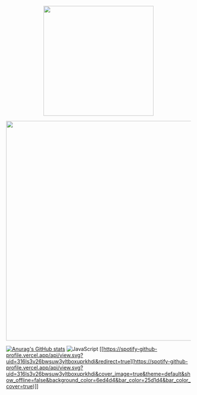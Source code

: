 <a href="https://yasservanshalash.github.io">
<p align="center">
<img src="https://i.ibb.co/b1QqR6W/laptop-wave.png" width="300"/>
</p>
<p align="center">
<img src="https://i.ibb.co/4gjrj8M/Screenshot-2023-02-16-at-00-34-54.png" width="600"/>
</p>

</a>

[![Anurag's GitHub stats](https://github-readme-stats.vercel.app/api?username=yasservanshalash&show_icons=true&bg_color=00000000&title_color=70d4d4&icon_color=70d4d4&hide_border=true)](https://github.com/yasservanshalash/github-readme-stats) ![JavaScript](https://img.shields.io/badge/javascript-%23323330.svg?style=for-the-badge&logo=javascript&logoColor=%23F7DF1E)
[[https://spotify-github-profile.vercel.app/api/view.svg?uid=316ls3v26bwsuw3yltboxuprkhdi&redirect=true][https://spotify-github-profile.vercel.app/api/view.svg?uid=316ls3v26bwsuw3yltboxuprkhdi&cover_image=true&theme=default&show_offline=false&background_color=6ed4d4&bar_color=25d1d4&bar_color_cover=true)]]
